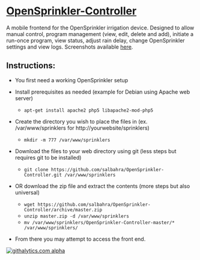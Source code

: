 [OpenSprinkler-Controller](http://salbahra.github.io/OpenSprinkler-Controller)
========================

A mobile frontend for the OpenSprinkler irrigation device. Designed to allow manual control, program management (view, edit, delete and add), initiate a run-once program, view status, adjust rain delay, change OpenSprinkler settings and view logs. Screenshots available [here](http://albahra.com/journal/2013/06/opensprinkler-with-custom-web-app).

Instructions:
-------------

+ You first need a working OpenSprinkler setup

+ Install prerequisites as needed (example for Debian using Apache web server)
  + ```apt-get install apache2 php5 libapache2-mod-php5``` 

+ Create the directory you wish to place the files in (ex. /var/www/sprinklers for http://yourwebsite/sprinklers)
  + ```mkdir -m 777 /var/www/sprinklers```

+ Download the files to your web directory using git (less steps but requires git to be installed)
  + ```git clone https://github.com/salbahra/OpenSprinkler-Controller.git /var/www/sprinklers```

+ OR download the zip file and extract the contents (more steps but also universal)
  + ```wget https://github.com/salbahra/OpenSprinkler-Controller/archive/master.zip```
  + ```unzip master.zip -d /var/www/sprinklers```
  + ```mv /var/www/sprinklers/OpenSprinkler-Controller-master/* /var/www/sprinklers/```

+ From there you may attempt to access the front end.

[![githalytics.com alpha](https://cruel-carlota.pagodabox.com/87d3c8783710e88024be2bf608fe8195 "githalytics.com")](http://githalytics.com/salbahra/OpenSprinkler-Controller)
